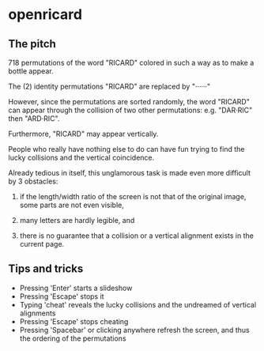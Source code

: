 # openricard

## The pitch

718 permutations of the word "RICARD" colored in such a way as to make a bottle appear.

The (2) identity permutations "RICARD" are replaced by "······" 

However, since the permutations are sorted randomly, the word "RICARD" can appear through the collision of two other permutations: e.g. "DAR·RIC" then "ARD·RIC".

Furthermore, "RICARD" may appear vertically.

People who really have nothing else to do can have fun trying to find the lucky collisions and the vertical coincidence.

Already tedious in itself, this unglamorous task is made even more difficult by 3 obstacles:

1. if the length/width ratio of the screen is not that of the original image, some parts are not even visible,

2. many letters are hardly legible, and

3. there is no guarantee that a collision or a vertical alignment exists in the current page.

## Tips and tricks

* Pressing 'Enter' starts a slideshow
* Pressing 'Escape' stops it
* Typing 'cheat' reveals the lucky collisions and the undreamed of vertical alignments
* Pressing 'Escape' stops cheating
* Pressing 'Spacebar' or clicking anywhere refresh the screen, and thus the ordering of the permutations
